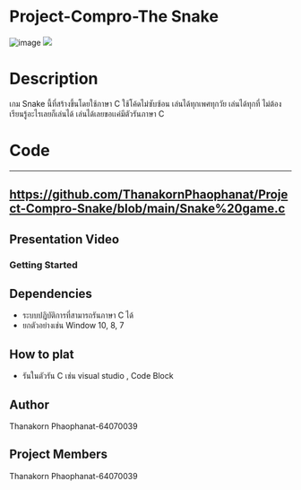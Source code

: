 # Project-Compro-The Snake
![image](https://user-images.githubusercontent.com/88426245/168302116-494ff788-9c14-43f2-8901-3daae4516c81.png)
![](header.png)
# Description
เกม Snake นี้ที่สร้างขึ้นโดยใช้ภาษา C ใช้โค้ดไม่ซับซ้อน เล่นได้ทุกเพศทุกวัย เล่นได้ทุกที่ ไม่ต้องเรียนรู้อะไรเลยก็เล่นได้ เล่นได้เลยขอเเค่มีตัวรันภาษา C
# Code
-----------------------------------------------------------------------------------
https://github.com/ThanakornPhaophanat/Project-Compro-Snake/blob/main/Snake%20game.c
------------------------------------------------------------------------------------
## Presentation Video

### Getting Started ###
## Dependencies
* ระบบปฎิบัติการที่สามารถรันภาษา C ได้
* ยกตัวอย่างเช่น Window 10, 8, 7
## How to plat
* รันในตัวรัน C เช่น visual studio , Code Block
## Author
  Thanakorn Phaophanat-64070039
## Project Members
  Thanakorn Phaophanat-64070039
